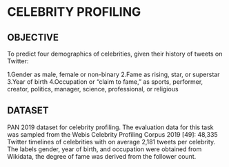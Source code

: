 # CELEBRITY PROFILING
## OBJECTIVE
To predict four demographics of celebrities, given their history of tweets on Twitter:

1.Gender as male, female or non-binary
2.Fame as rising, star, or superstar
3.Year of birth
4.Occupation or “claim to fame,” as sports, performer, creator, politics, manager, 
science, professional, or religious
## DATASET
PAN 2019 dataset for celebrity profiling. The evaluation data for this task was sampled from the Webis Celebrity Profiling Corpus 2019 [49]: 48,335 Twitter timelines of celebrities with on average 2,181 tweets per celebrity. The labels gender, year of birth, and occupation were obtained from Wikidata, the degree of fame was derived from the follower count.
